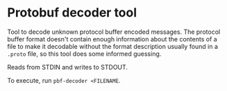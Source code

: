 
# Protobuf decoder tool

Tool to decode unknown protocol buffer encoded messages. The protocol buffer
format doesn't contain enough information about the contents of a file to make
it decodable without the format description usually found in a `.proto` file,
so this tool does some informed guessing.

Reads from STDIN and writes to STDOUT.

To execute, run `pbf-decoder <FILENAME`.

